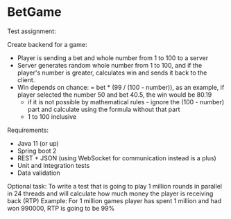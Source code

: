# BetGame
Test assignment:


Create backend for a game:


* Player is sending a bet and whole number from 1 to 100 to a server
* Server generates random whole number from 1 to 100, and if the player's number is greater, calculates win and sends it back to the client.
* Win depends on chance: = bet * (99 / (100 - number)), as an example, if player selected the number 50 and bet 40.5, the win would be 80.19
  * if it is not possible by mathematical rules - ignore the (100 - number) part and calculate using the formula without that part
  * 1 to 100 inclusive


Requirements:

* Java 11 (or up)
* Spring boot 2
* REST + JSON (using WebSocket for communication instead is a plus)
* Unit and Integration tests
* Data validation


Optional task:
To write a test that is going to play 1 million rounds in parallel in 24 threads and will calculate how much money the player is receiving back (RTP)
Example: For 1 million games player has spent 1 million and had won 990000, RTP is going to be 99%

